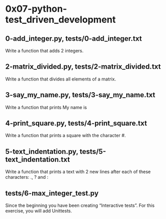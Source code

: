 # 0x07-python-test_driven_development #

## 0-add_integer.py, tests/0-add_integer.txt ##

Write a function that adds 2 integers.

## 2-matrix_divided.py, tests/2-matrix_divided.txt ##

Write a function that divides all elements of a matrix.

## 3-say_my_name.py, tests/3-say_my_name.txt ##

Write a function that prints My name is <first name> <last name>

## 4-print_square.py, tests/4-print_square.txt ##

Write a function that prints a square with the character #.

## 5-text_indentation.py, tests/5-text_indentation.txt ##

Write a function that prints a text with 2 new lines after each of these characters: ., ? and :

## tests/6-max_integer_test.py ##

Since the beginning you have been creating “Interactive tests”. For this exercise, you will add Unittests.
